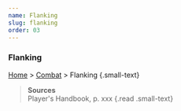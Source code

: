 ```yaml
---
name: Flanking
slug: flanking
order: 03
---
```

### Flanking
[Home](dm-operations-center) > [Combat](combat) > Flanking {.small-text}

> **Sources** <br/>
> Player's Handbook, p. xxx
{.read .small-text}